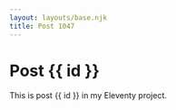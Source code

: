 ```yaml
---
layout: layouts/base.njk
title: Post 1047
---
```


# Post {{ id }}

This is post {{ id }} in my Eleventy project.
